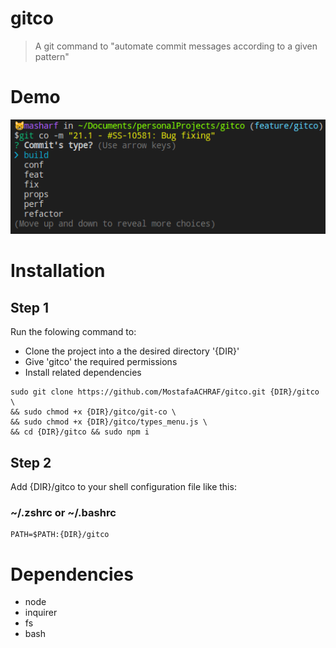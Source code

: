 # gitco

> A git command to "automate commit messages according to a given pattern"

# Demo

![gitco-demo](./gitco-demo.png)

# Installation

## Step 1

Run the folowing command to:<br/>
- Clone the project into a the desired directory '{DIR}'
- Give 'gitco' the required permissions
- Install related dependencies

```
sudo git clone https://github.com/MostafaACHRAF/gitco.git {DIR}/gitco \
&& sudo chmod +x {DIR}/gitco/git-co \
&& sudo chmod +x {DIR}/gitco/types_menu.js \
&& cd {DIR}/gitco && sudo npm i
```

## Step 2

Add {DIR}/gitco to your shell configuration file like this:<br/>

### ~/.zshrc or ~/.bashrc
```
PATH=$PATH:{DIR}/gitco
```

# Dependencies

- node
- inquirer
- fs
- bash

